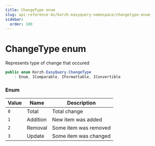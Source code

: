```yaml
---
title: ChangeType enum
slug: api-reference-4x/korzh-easyquery-namespace/changetype-enum
sidebar:
  order: 100
---
```

# ChangeType enum

Represents type of change that occured
```csharp
public enum Korzh.EasyQuery.ChangeType
    : Enum, IComparable, IFormattable, IConvertible

```

### Enum

| Value | Name | Description | 
| --- | --- | --- | 
| `0` | Total | Total change | 
| `1` | Addition | New item was added | 
| `2` | Removal | Some item was removed | 
| `3` | Update | Some item was changed |
